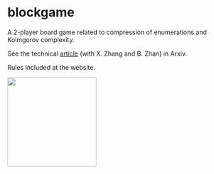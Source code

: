 # blockgame
A 2-player board game related to compression of enumerations and Kolmgorov complexity. 

See the technical [article](https://arxiv.org/abs/2304.03030) (with X. Zhang and B. Zhan) in Arxiv. 

Rules included at the website.

<img src="https://github.com/bob7/blockgame/edit/main/img/evenImg.png" width="200" />

